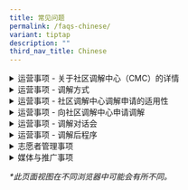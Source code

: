 ```yaml
---
title: 常见问题
permalink: /faqs-chinese/
variant: tiptap
description: ""
third_nav_title: Chinese
---
```

<div data-type="detailGroup" class="isomer-accordion isomer-accordion-white">
<details class="isomer-details">
<summary>运营事项 - 关于社区调解中心（CMC）的详情</summary>
<div data-type="detailsContent" class="isomer-details-content">
<blockquote>
<p>社区调解中心（CMC）是做什么的？</p>
</blockquote>
<p>社区调解中心（CMC）隶属于新加坡律政部，为在新加坡面对人际关系或邻里纠纷的居民提供调解服务。</p>
<p>此项服务是免费的。</p>
<p></p>
<blockquote>
<p>调解有什么好处？</p>
</blockquote>
<p>在社区调解中心进行调解有以下好处：</p>
<p>· <strong>费用</strong>：服务免费。
<br>· <strong>隐私</strong>：调解过程中讨论的内容以及各方的身份都会保密。
<br>· <strong>时间</strong>：每次调解通常约为两小时，时间安排为星期一至星期五，以及星期六上午。
<br>· <strong>地点</strong>：我们在律政部服务中心及全岛18个卫星调解地点提供面对面调解服务。对于较简单的纠纷，也可选择线上调解。</p>
<p></p>
<p>在向社区调解中心申请调解时，无需提供任何证据。</p>
</div>
</details>
<details class="isomer-details">
<summary>运营事项 - 调解方式</summary>
<div data-type="detailsContent" class="isomer-details-content">
<blockquote>
<p>社区调解中心（CMC）的调解在哪里进行？</p>
</blockquote>
<p>社区调解中心的调解地点为：
<br>新加坡麦士威路45号，市区重建局大厦东翼，#07-11，邮区069118。</p>
<p>法院转介或指示的调解安排如下：</p>
<p>· 星期一至星期五：上午9点至下午1点</p>
<p>自愿调解安排如下：</p>
<p>· 星期一至星期五：下午2点至6点
<br>· 星期六：上午9点至下午1点
<br>· 星期日及公共假期休息</p>
<p>我们也在全岛18个卫星调解地点提供自愿调解服务，包括：</p>
<p>· ACE The Place 民众俱乐部
<br>· 勿洛民众联络所
<br>· 茨苑民众俱乐部
<br>· 金文泰民众俱乐部
<br>· 芽笼士乃民众俱乐部（位于Wisma Geylang Serai）
<br>· 麦波申民众俱乐部
<br>· 义顺东民众俱乐部
<br>· 巴耶利峇－高文民众俱乐部
<br>· 大巴窑西民众俱乐部
<br>· 直落布兰雅民众俱乐部
<br>· ServiceSG One Punggol 中心
<br>· ServiceSG Our Tampines Hub 中心
<br>· ServiceSG @ 吉丰民众俱乐部
<br>· ServiceSG @ The Frontier 民众俱乐部
<br>· ServiceSG 红山中心
<br>· ServiceSG 兀兰中心
<br>· 淡滨尼东邻里警岗
<br>· 淡滨尼北邻里警岗</p>
<p></p>
<blockquote>
<p>可以通过 Zoom 进行调解吗？</p>
</blockquote>
<p>对于较简单的个案，我们可提供线上（Zoom）调解服务。</p>
</div>
</details>
<details class="isomer-details">
<summary>运营事项 - 社区调解中心调解申请的适用性</summary>
<div data-type="detailsContent" class="isomer-details-content">
<blockquote>
<p>社区调解中心能受理涉及私人共管公寓或有地私宅的邻里纠纷案件吗？</p>
</blockquote>
<p>我们受理涉及公共和私人住宅区（包括有地私宅、共管公寓和私人公寓）的邻里纠纷案件。</p>
<p></p>
<blockquote>
<p>为什么社区调解中心在不进行任何调查的情况下就接受调解申请呢？</p>
</blockquote>
<p>社区调解中心不进行调查。我们的主要重点是促进纠纷双方之间的讨论。通过调解，我们旨在帮助双方进行有效沟通，探索解决方案并达成互利的协议。</p>
<p></p>
<blockquote>
<p>我向社区调解中心提起案件时需要证据吗？</p>
</blockquote>
<p>在社区调解中心申请调解之前，您无需出示任何证据。</p>
<p></p>
<blockquote>
<p>可以有多少人参加调解对话会？</p>
</blockquote>
<p>除了家庭纠纷外，我们允许每方最多两名直接与纠纷相关的人员参加调解对话会。对于附属调解对话会，每方仅允许一人参加对话会。</p>
<p></p>
<blockquote>
<p>我可以让我的家庭成员/代理人代表我参加调解对话会吗？</p>
</blockquote>
<p>如果您的家庭成员或代理人已获得处理您事务的授权委托书，您可以授权他们代表您参加对话会。如因其他原因，请与我们联系。对于<strong>法院指定</strong>的调解，只有法院命令中指定的当事人才能参加调解对话会。</p>
<p></p>
<blockquote>
<p>我可以带律师和我一起参加调解吗？</p>
</blockquote>
<p>社区调解中心不允许律师与当事人一起参加调解对话会。如果您需要法律建议，建议您在调解对话会前另行寻求。</p>
</div>
</details>
<details class="isomer-details">
<summary>运营事项 - 向社区调解中心申请调解</summary>
<div data-type="detailsContent" class="isomer-details-content">
<blockquote>
<p>提交调解申请后会发生什么？</p>
</blockquote>
<p>当社区调解中心（CMC）收到您的自愿调解申请后，流程如下：</p>
<p></p>
<ol data-tight="true" class="tight">
<li>
<p><strong>确认申请</strong>：您将收到一封确认申请的通知。</p>
<p></p>
</li>
<li>
<p><strong>案件评估</strong>：我们会评估您的个案，以确定是否适合在社区调解中心进行调解。</p>
<p></p>
</li>
<li>
<p><strong>邀请对方当事人（答复方）</strong>：若案件适合由社区调解中心处理，我们将邀请答复方参加调解，并向您汇报对方的回应结果。</p>
<p></p>
</li>
<li>
<p><strong>安排调解时间</strong>：当双方同意出席调解后，我们将安排调解会议，并通知您日期、时间和地点。</p>
<p></p>
</li>
<li>
<p><strong>调解会议</strong>：在指定的日期，您与答复方将会见我们的调解员。调解员将协助双方进行沟通，以增进理解，并尽可能达成友好解决方案。</p>
<p></p>
</li>
<li>
<p><strong>调解结果</strong>：若双方达成协议，我们的调解员将记录协议条款。您将在签署前有机会审核该文件，随后将获得一份签署后的副本。
<br>若未能达成协议，我们将以尊重的方式结束调解会议。您可以选择探索其他处理纠纷的途径，例如寻求法律意见或向法院提出申请。</p>
<p></p>
</li>
<li>
<p><strong>后续安排</strong>：如有需要，社区调解中心可提供后续调解会议。</p>
</li>
</ol>
<p></p>
<blockquote>
<p>如果答复方忽略或拒绝社区调解中心（CMC）的邀请，我还有哪些选择？我可以将案件提交至社区纠纷调解法庭（CDRT）吗？</p>
</blockquote>
<p>对于自愿调解，只有在双方都愿意参与的情况下，我们才能安排调解会议。</p>
<p></p>
<p><strong><u>非邻里纠纷</u></strong>
</p>
<p>如果答复方拒绝或未回应调解邀请，您可以选择其他方式来解决纠纷，例如寻求法律建议或向法院提出申请。</p>
<p></p>
<p><strong><u>淡滨尼的邻里纠纷（试点阶段)</u></strong>
</p>
<p>如果答复方拒绝或未回应调解邀请，您可以在工作日早上9点至晚上9点之间，拨打社区关系单位（CRU）的热线电话3300 3300寻求协助。</p>
<p></p>
<p><strong><u>其他地区的邻里纠纷（试点阶段)</u></strong>
</p>
<p>如果答复方拒绝或未回应，我们将向您发出结果通知信。您可以选择向社区纠纷调解法庭（CDRT）提出索赔。</p>
</div>
</details>
<details class="isomer-details">
<summary>运营事项 - 调解对话会</summary>
<div data-type="detailsContent" class="isomer-details-content">
<blockquote>
<p>调解过程中会发生什么？</p>
</blockquote>
<p>以下是社区调解中心（CMC）的调解流程：</p>
<p></p>
<ol data-tight="true" class="tight">
<li>
<p><strong>报到登记</strong>：请至少在调解开始前20分钟抵达。我们的工作人员会接待您，核实双方当事人的身份，并确保一切准备就绪，随后才开始调解会议。</p>
</li>
<li>
<p><strong>开场陈述</strong>：调解员会邀请您进入调解室，您和对方当事人将分别就座。调解员会先作开场陈述，说明调解流程及相关基本规则。</p>
</li>
<li>
<p><strong>联合会谈</strong>：由申请人首先陈述其提出调解的议题，接着由答复方回应。调解员将协助总结双方提出的关键问题。</p>
</li>
<li>
<p><strong>单独会谈</strong>：如有敏感事项需要私下讨论，调解员可分别与双方进行单独会谈。单独会谈中透露的内容将保密，除非当事人同意透露。</p>
<p></p>
<p>调解员可能会在联合会谈与单独会谈之间交替进行，以便与双方探讨各种可行的解决方案。</p>
</li>
<li>
<p><strong>总结</strong>：</p>
</li>
</ol>
<p></p>
<p><u>达成协议时的结案处理</u>
</p>
<p>当双方达成协议后，调解员将记录协议条款。您将在签署前有机会审阅协议，并会获得一份签署后的副本。</p>
<p></p>
<p><u>未达成协议时的结案处理</u>
</p>
<p>若未能达成协议，我们将以尊重的方式结束调解会议。您可以选择探索其他解决纠纷的途径，例如寻求法律建议或向法院提出申请。</p>
<p></p>
<blockquote>
<p>我可以对调解对话会进行录音吗？</p>
</blockquote>
<p>根据《社区调解中心法案》（第49A章）的概述，社区调解中心的调解属于保密程序。为了维护保密性并为双方提供安全的分享空间，调解对话会期间不允许进行拍照、录像或录音。如果我们发现有录音行为，相关责任方必须在调解员或社区调解中心工作人员在场的情况下删除相关内容。</p>
<p></p>
<blockquote>
<p>社区调解中心的和解协议具有法律约束力吗？</p>
</blockquote>
<p>一旦签署和解协议，该协议对签署方具有约束力，这意味着，您可以将该文件用作证据，支持法律诉讼程序。</p>
<p></p>
</div>
</details>
<details class="isomer-details">
<summary>运营事项 - 调解后程序</summary>
<div data-type="detailsContent" class="isomer-details-content">
<blockquote>
<p>如果对方违反了协议，会发生什么情况？</p>
</blockquote>
<p>在最后一次调解对话会结束一个月后，您可以通过我们的在线申请<a href="https://eservices.mlaw.gov.sg/cmc/mediatorsportal/direct-intake/" rel="noopener noreferrer nofollow" target="_blank"><u>表</u></a>申请自愿补救措施。您也可以在办公时间内拨打律政部咨询热线1800
2255 529*进行申请。</p>
<h4><u>非邻里纠纷</u></h4>
<p>如果自愿补救措施未能落实，您可以选择探索其他解决纠纷的途径，可能包括寻求法律建议或向法院提起申请。</p>
<p></p>
<h4><u>淡滨尼的邻里纠纷（试点阶段)</u></h4>
<p>如果由于被申请人拒绝或未作出回应而导致自愿补救措施未能落实，您可以在办公时间内拨打律政部咨询热线1800 2255 529*申请指令性补救措施。这意味着，双方都必须参加社区调解中心的调解对话会。</p>
<p></p>
<h4><u>其他所有城镇的邻里纠纷（试点阶段)</u></h4>
<p>如果由于被申请人拒绝或未作出回应而导致自愿补救措施未能落实，我们将向您发出结果通知书。您可以选择向邻里纠纷审裁庭提出索赔申请。</p>
<p></p>
<p><em>*请注意，使用手机拨打电话可能会产生通话费用。</em>
</p>
</div>
</details>
<details class="isomer-details">
<summary>志愿者管理事项</summary>
<div data-type="detailsContent" class="isomer-details-content">
<blockquote>
<p>谁是社区调解中心（CMC）的调解员？</p>
</blockquote>
<p>社区调解中心的调解员是由律政部长委任的志愿者。</p>
<p></p>
<p>他们在被委任前，经过严格的遴选、培训和评估。同时，他们也必须通过定期参与调解和培训，持续提升自身的能力，确保在角色上保持专业和相关性。</p>
<p></p>
<blockquote>
<p>社区调解中心正在招募新志愿者吗？</p>
</blockquote>
<p>社区调解中心每年都会招募新志愿者，申请截止日期为9月底。只有入围的候选人会被邀请参加遴选面试，面试通常在每年的10月至11月进行。</p>
<p></p>
<blockquote>
<p>如何符合担任CMC调解员的资格？</p>
</blockquote>
<p>成为社区调解员需经过五个阶段的程序：</p>
<p>· 申请
<br>· 遴选
<br>· 评估
<br>· 实习
<br>· 正式委任</p>
<p></p>
<p>您可以在此申请。</p>
<p></p>
<blockquote>
<p>如何成为CMC调解员？</p>
</blockquote>
<p>若您有兴趣申请成为社区调解中心的志愿调解员，您必须符合以下条件：</p>
<p></p>
<ul>
<li>
<p>是新加坡公民或永久居民</p>
</li>
<li>
<p>年满30岁或以上</p>
</li>
<li>
<p>能够流利地使用英文书写与沟通</p>
</li>
<li>
<p>掌握至少一种本地语言或方言</p>
</li>
<li>
<p>熟悉使用Zoom平台进行线上调解</p>
</li>
<li>
<p>目前或曾积极参与社区或志愿服务</p>
</li>
<li>
<p>在过去两年内获得新加坡国际调解机构（SIMI）至少一级认证</p>
</li>
<li>
<p>有意为建设一个有礼和谐的社会贡献力量</p>
<p></p>
</li>
</ul>
<p>您可以在此申请。</p>
</div>
</details>
<details class="isomer-details">
<summary>媒体与推广事项</summary>
<div data-type="detailsContent" class="isomer-details-content">
<blockquote>
<p>我想请求社区调解中心简要介绍情况。</p>
</blockquote>
<p>请在办公时间内拨打律政部咨询热线1800 2255* 529，或使用<a href="https://eservices.mlaw.gov.sg/enquiry/" rel="noopener noreferrer nofollow" target="_blank"><u>此处</u></a>的在线表格提交您的请求。</p>
<p><em>*请注意，使用手机拨打电话可能会产生通话费用。</em>
</p>
<p></p>
<blockquote>
<p>我在哪里可以获取关于社区调解中心的相关报告或统计数据？</p>
</blockquote>
<p>对于与社区调解中心相关的特定统计数据，您可以使用<a href="https://eservices.mlaw.gov.sg/enquiry/" rel="noopener noreferrer nofollow" target="_blank"><u>此处</u></a>的在线表格提交您的请求。</p>
<p></p>
<blockquote>
<p>我想进行一次媒体采访。</p>
</blockquote>
<p>请在办公时间内拨打律政部咨询热线1800 2255 529*，或使用<a href="https://eservices.mlaw.gov.sg/enquiry/" rel="noopener noreferrer nofollow" target="_blank"><u>此处</u></a>的在线表格提交您的请求，并说明您请求的性质和目的。</p>
<p><em>*请注意，使用手机拨打电话可能会产生通话费用。</em>
</p>
<p></p>
<blockquote>
<p>我想就某项活动与社区调解中心合作。我可以和谁联系？</p>
</blockquote>
<p>请在办公时间内拨打律政部咨询热线1800 2255 529*，或使用<a href="https://eservices.mlaw.gov.sg/enquiry/" rel="noopener noreferrer nofollow" target="_blank"><u>此处</u></a>的在线表格提交您的请求，并说明您请求的性质和目的。</p>
<p><em>*请注意，使用手机拨打电话可能会产生通话费用。</em>
</p>
<p></p>
<blockquote>
<p>我所在的机构想请求获取社区调解中心的宣传资料。</p>
</blockquote>
<p>请在办公时间内拨打律政部咨询热线1800 2255 529*，或使用<a href="https://eservices.mlaw.gov.sg/enquiry/" rel="noopener noreferrer nofollow" target="_blank"><u>此处</u></a>的在线表格提交您的请求。</p>
<p><em>*请注意，使用手机拨打电话可能会产生通话费用。</em>
</p>
</div>
</details>
</div>
<p><em>*此页面视图在不同浏览器中可能会有所不同。</em>
</p>
<p></p>
<p></p>